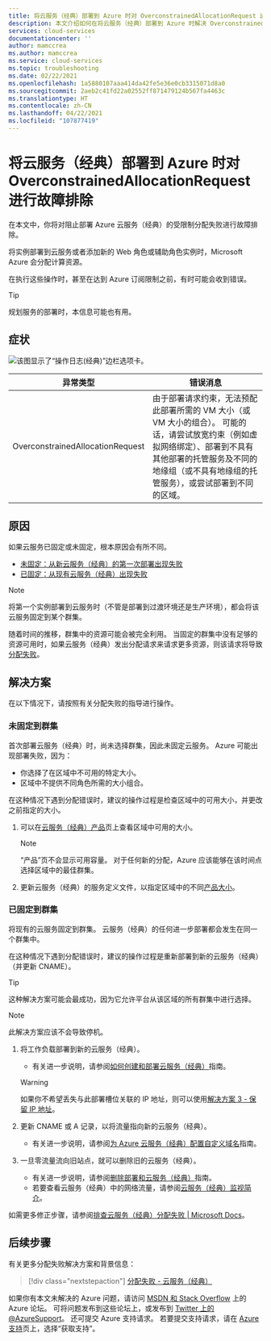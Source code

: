 ```yaml
---
title: 将云服务（经典）部署到 Azure 时对 OverconstrainedAllocationRequest 进行故障排除 | Microsoft Docs
description: 本文介绍如何在将云服务（经典）部署到 Azure 时解决 OverconstrainedAllocationRequest 异常。
services: cloud-services
documentationcenter: ''
author: mamccrea
ms.author: mamccrea
ms.service: cloud-services
ms.topic: troubleshooting
ms.date: 02/22/2021
ms.openlocfilehash: 1a5880107aaa414da42fe5e36e0cb3315071d8a0
ms.sourcegitcommit: 2aeb2c41fd22a02552ff871479124b567fa4463c
ms.translationtype: HT
ms.contentlocale: zh-CN
ms.lasthandoff: 04/22/2021
ms.locfileid: "107877419"
---
```

# <a name="troubleshoot-overconstrainedallocationrequest-when-deploying-cloud-services-classic-to-azure"></a>将云服务（经典）部署到 Azure 时对 OverconstrainedAllocationRequest 进行故障排除

在本文中，你将对阻止部署 Azure 云服务（经典）的受限制分配失败进行故障排除。

将实例部署到云服务或者添加新的 Web 角色或辅助角色实例时，Microsoft Azure 会分配计算资源。

在执行这些操作时，甚至在达到 Azure 订阅限制之前，有时可能会收到错误。

> [!TIP]
> 规划服务的部署时，本信息可能也有用。

## <a name="symptom"></a>症状

![该图显示了“操作日志(经典)”边栏选项卡。](./media/cloud-services-troubleshoot-overconstrained-allocation-failed/cloud-services-troubleshoot-allocation-logs.png)

|异常类型  |错误消息  |
|---------|---------|
|OverconstrainedAllocationRequest |由于部署请求约束，无法预配此部署所需的 VM 大小（或 VM 大小的组合）。 可能的话，请尝试放宽约束（例如虚拟网络绑定）、部署到不具有其他部署的托管服务及不同的地缘组（或不具有地缘组的托管服务），或尝试部署到不同的区域。|

## <a name="cause"></a>原因

如果云服务已固定或未固定，根本原因会有所不同。

- [未固定：从新云服务（经典）的第一次部署出现失败](#not-pinned-to-a-cluster)
- [已固定：从现有云服务（经典）出现失败](#pinned-to-a-cluster)

> [!NOTE]
> 将第一个实例部署到云服务时（不管是部署到过渡环境还是生产环境），都会将该云服务固定到某个群集。
>
> 随着时间的推移，群集中的资源可能会被完全利用。 当固定的群集中没有足够的资源可用时，如果云服务（经典）发出分配请求来请求更多资源，则该请求将导致[分配失败](cloud-services-allocation-failures.md)。

## <a name="solution"></a>解决方案

在以下情况下，请按照有关分配失败的指导进行操作。

### <a name="not-pinned-to-a-cluster"></a>未固定到群集

首次部署云服务（经典）时，尚未选择群集，因此未固定云服务。 Azure 可能出现部署失败，因为：

- 你选择了在区域中不可用的特定大小。
- 区域中不提供不同角色所需的大小组合。

在这种情况下遇到分配错误时，建议的操作过程是检查区域中的可用大小，并更改之前指定的大小。

1. 可以在[云服务（经典）产品](https://azure.microsoft.com/global-infrastructure/services/?products=cloud-services)页上查看区域中可用的大小。

    > [!NOTE]
    > “产品”页不会显示可用容量。 对于任何新的分配，Azure 应该能够在该时间点选择区域中的最佳群集。

1. 更新云服务（经典）的服务定义文件，以指定区域中的不同[产品大小](cloud-services-sizes-specs.md#configure-sizes-for-cloud-services)。

### <a name="pinned-to-a-cluster"></a>已固定到群集

将现有的云服务固定到群集。 云服务（经典）的任何进一步部署都会发生在同一个群集中。

在这种情况下遇到分配错误时，建议的操作过程是重新部署到新的云服务（经典）（并更新 CNAME）。

> [!TIP]
> 这种解决方案可能会最成功，因为它允许平台从该区域的所有群集中进行选择。

> [!NOTE]
> 此解决方案应该不会导致停机。

1. 将工作负载部署到新的云服务（经典）。
    - 有关进一步说明，请参阅[如何创建和部署云服务（经典）](cloud-services-how-to-create-deploy-portal.md)指南。

    > [!WARNING]
    > 如果你不希望丢失与此部署槽位关联的 IP 地址，则可以使用[解决方案 3 - 保留 IP 地址](cloud-services-allocation-failures.md#solutions)。

1. 更新 CNAME 或 A 记录，以将流量指向新的云服务（经典）。
    - 有关进一步说明，请参阅[为 Azure 云服务（经典）配置自定义域名](cloud-services-custom-domain-name-portal.md#understand-cname-and-a-records)指南。

1. 一旦零流量流向旧站点，就可以删除旧的云服务（经典）。
    - 有关进一步说明，请参阅[删除部署和云服务（经典）](cloud-services-how-to-manage-portal.md#delete-deployments-and-a-cloud-service)指南。
    - 若要查看云服务（经典）中的网络流量，请参阅[云服务（经典）监视简介](cloud-services-how-to-monitor.md)。

如需更多修正步骤，请参阅[排查云服务（经典）分配失败 | Microsoft Docs](cloud-services-allocation-failures.md#common-issues)。

## <a name="next-steps"></a>后续步骤

有关更多分配失败解决方案和背景信息：

> [!div class="nextstepaction"]
> [分配失败 - 云服务（经典）](cloud-services-allocation-failures.md)

如果你有本文未解决的 Azure 问题，请访问 [MSDN 和 Stack Overflow](https://azure.microsoft.com/support/forums/) 上的 Azure 论坛。 可将问题发布到这些论坛上，或发布到 [Twitter 上的 @AzureSupport](https://twitter.com/AzureSupport)。 还可提交 Azure 支持请求。 若要提交支持请求，请在 [Azure 支持](https://azure.microsoft.com/support/options/)页上，选择“获取支持”。
